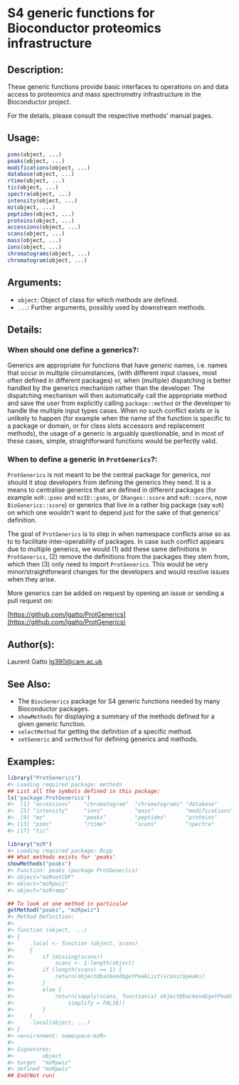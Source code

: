 <!-- --- -->
<!-- output: -->
<!--   md_document: -->
<!--     variant: markdown_github -->
<!-- --- -->

<!-- README.md is generated from README.Rmd. Please edit that file -->



# S4 generic functions for Bioconductor proteomics infrastructure

## Description:

These generic functions provide basic interfaces to operations on and
data access to proteomics and mass spectrometry infrastructure in the
Bioconductor project.
  
For the details, please consult the respective methods' manual pages.

## Usage:

```r
psms(object, ...)
peaks(object, ...)
modifications(object, ...)
database(object, ...)
rtime(object, ...)
tic(object, ...)
spectra(object, ...)
intensity(object, ...)
mz(object, ...)
peptides(object, ...)
proteins(object, ...)
accessions(object, ...)
scans(object, ...)
mass(object, ...)
ions(object, ...)
chromatograms(object, ...)
chromatogram(object, ...)
```

## Arguments:

- `object`: Object of class for which methods are defined.
- `...`: Further arguments, possibly used by downstream methods.

## Details:

### When should one define a generics?:

Generics are appropriate for functions that have _generic_
names, i.e. names that occur in multiple circumstances, (with
different input classes, most often defined in different
packages) or, when (multiple) dispatching is better handled by
the generics mechanism rather than the developer. The
dispatching mechanism will then automatically call the
appropriate method and save the user from explicitly calling
`package::method` or the developer to handle the multiple input
types cases. When no such conflict exists or is unlikely to
happen (for example when the name of the function is specific to
a package or domain, or for class slots accessors and
replacement methods), the usage of a generic is arguably
questionable, and in most of these cases, simple,
straightforward functions would be perfectly valid.

### When to define a generic in `ProtGenerics`?:

`ProtGenerics` is not meant to be the central package for generics,
nor should it stop developers from defining the generics they need. It
is a means to centralise generics that are defined in different
packages (for example `mzR::psms` and `mzID::psms`, or
`IRanges::score` and `mzR::score`, now `BioGenerics::score`) or
generics that live in a rather big package (say `mzR`) on which one
wouldn't want to depend just for the sake of that generics'
definition.

The goal of `ProtGenerics` is to step in when namespace conflicts
arise so as to to facilitate inter-operability of packages. In case
such conflict appears due to multiple generics, we would (1) add these
same definitions in `ProtGenerics`, (2) remove the definitions from
the packages they stem from, which then (3) only need to import
`ProtGenerics`. This would be very minor/straightforward changes for
the developers and would resolve issues when they arise.

More generics can be added on request by opening an issue or sending a
pull request on:

[https://github.com/lgatto/ProtGenerics](https://github.com/lgatto/ProtGenerics)

## Author(s):

Laurent Gatto <lg390@cam.ac.uk>

## See Also:

- The `BiocGenerics` package for S4 generic functions needed by many
  Bioconductor packages.
- `showMethods` for displaying a summary of the methods defined for a
  given generic function.
- `selectMethod` for getting the definition of a specific method.
- `setGeneric` and `setMethod` for defining generics and methods.

## Examples:


```r
library("ProtGenerics")
#> Loading required package: methods
## List all the symbols defined in this package:
ls('package:ProtGenerics')
#>  [1] "accessions"    "chromatogram"  "chromatograms" "database"     
#>  [5] "intensity"     "ions"          "mass"          "modifications"
#>  [9] "mz"            "peaks"         "peptides"      "proteins"     
#> [13] "psms"          "rtime"         "scans"         "spectra"      
#> [17] "tic"
     
library("mzR")
#> Loading required package: Rcpp
## What methods exists for 'peaks'
showMethods("peaks")
#> Function: peaks (package ProtGenerics)
#> object="mzRnetCDF"
#> object="mzRpwiz"
#> object="mzRramp"
     
## To look at one method in particular
getMethod("peaks", "mzRpwiz")
#> Method Definition:
#> 
#> function (object, ...) 
#> {
#>     .local <- function (object, scans) 
#>     {
#>         if (missing(scans)) 
#>             scans <- 1:length(object)
#>         if (length(scans) == 1) {
#>             return(object@backend$getPeakList(scans)$peaks)
#>         }
#>         else {
#>             return(sapply(scans, function(x) object@backend$getPeakList(x)$peaks, 
#>                 simplify = FALSE))
#>         }
#>     }
#>     .local(object, ...)
#> }
#> <environment: namespace:mzR>
#> 
#> Signatures:
#>         object   
#> target  "mzRpwiz"
#> defined "mzRpwiz"
## End(Not run)
```
